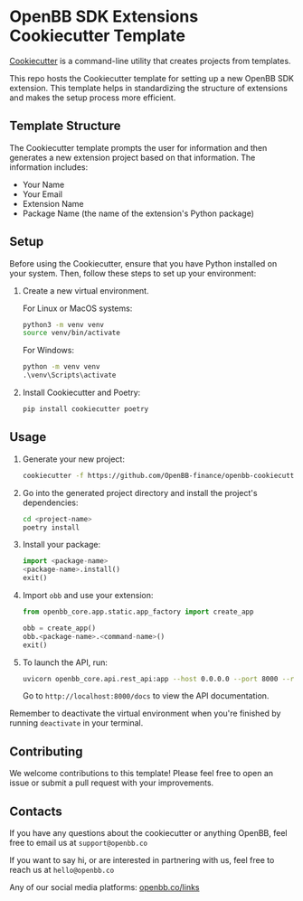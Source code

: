 # OpenBB SDK Extensions Cookiecutter Template

[Cookiecutter](https://cookiecutter.readthedocs.io/en/1.7.2/) is a command-line utility that creates projects from templates.

This repo hosts the Cookiecutter template for setting up a new OpenBB SDK extension. This template helps in standardizing the structure of extensions and makes the setup process more efficient.

## Template Structure

The Cookiecutter template prompts the user for information and then generates a new extension project based on that information. The information includes:

- Your Name
- Your Email
- Extension Name
- Package Name (the name of the extension's Python package)
<!--
Depending on the inputs provided, the structure of the generated project will vary, accommodating the necessary files and directories for your extension. -->

## Setup

Before using the Cookiecutter, ensure that you have Python installed on your system. Then, follow these steps to set up your environment:

1. Create a new virtual environment.

   For Linux or MacOS systems:

   ```bash
   python3 -m venv venv
   source venv/bin/activate
   ```

   For Windows:

   ```cmd
   python -m venv venv
   .\venv\Scripts\activate
   ```

2. Install Cookiecutter and Poetry:

   ```bash
   pip install cookiecutter poetry
   ```

## Usage

1. Generate your new project:

   ```bash
   cookiecutter -f https://github.com/OpenBB-finance/openbb-cookiecutter
   ```

2. Go into the generated project directory and install the project's dependencies:

   ```bash
   cd <project-name>
   poetry install
   ```

3. Install your package:

   ```python
   import <package-name>
   <package-name>.install()
   exit()
   ```

4. Import `obb` and use your extension:

   ```python
   from openbb_core.app.static.app_factory import create_app

   obb = create_app()
   obb.<package-name>.<command-name>()
   exit()
   ```

5. To launch the API, run:

   ```bash
   uvicorn openbb_core.api.rest_api:app --host 0.0.0.0 --port 8000 --reload
   ```

   Go to `http://localhost:8000/docs` to view the API documentation.

Remember to deactivate the virtual environment when you're finished by running `deactivate` in your terminal.

## Contributing

We welcome contributions to this template! Please feel free to open an issue or submit a pull request with your improvements.

## Contacts

If you have any questions about the cookiecutter or anything OpenBB, feel free to email us at `support@openbb.co`

If you want to say hi, or are interested in partnering with us, feel free to reach us at `hello@openbb.co`

Any of our social media platforms: [openbb.co/links](https://openbb.co/links)

